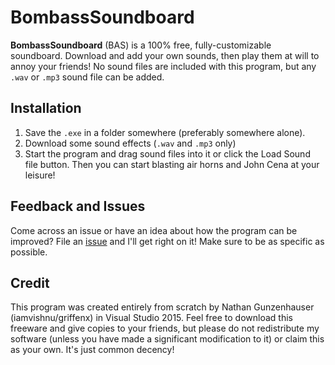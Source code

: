 # BombassSoundboard
**BombassSoundboard** (BAS) is a 100% free, fully-customizable soundboard. Download and add your own sounds, then play them at will to annoy your friends! No sound files are included with this program, but any `.wav` or `.mp3` sound file can be added.

## Installation
1. Save the `.exe` in a folder somewhere (preferably somewhere alone).
2. Download some sound effects (`.wav` and `.mp3` only)
3. Start the program and drag sound files into it or click the Load Sound file button.
Then you can start blasting air horns and John Cena at your leisure!

## Feedback and Issues
Come across an issue or have an idea about how the program can be improved? File an [issue](https://github.com/griffenx/BombassSoundboard/issues) and I'll get right on it! Make sure to be as specific as possible.

## Credit
This program was created entirely from scratch by Nathan Gunzenhauser (iamvishnu/griffenx) in Visual Studio 2015. Feel free to download this freeware and give copies to your friends, but please do not redistribute my software (unless you have made a significant modification to it) or claim this as your own. It's just common decency!
